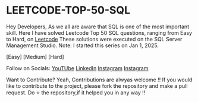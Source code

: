# LEETCODE-TOP-50-SQL
Hey Developers, As we all are aware that SQL is one of the most important skill. Here I have solved Leetcode Top 50 SQL questions, ranging from Easy to Hard, on 
[Leetcode](https://leetcode.com/studyplan/top-sql-50/)
These solutions were executed on the SQL Server Management Studio.
Note: I started this series on Jan 1, 2025.

[Easy] 
[Medium]
[Hard]

Follow on Socials: 
[YouTUbe](https://www.youtube.com/@DataGenious)
[LinkedIn](https://www.linkedin.com/in/iamamitdev/)
[Instagram](https://www.instagram.com/datagenious/)
[Instagram](https://www.instagram.com/_aforamit/)

Want to Contribute?
Yeah, Contributions are alwyas welcome !!
If you would like to contribute to the project, please fork the repository and make a pull request.
Do :star: the repository,if it helped you in any way !!
